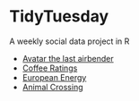 # TidyTuesday
A weekly social data project in R

- [Avatar the last airbender](https://github.com/albertkenji/TidyTuesday/blob/master/2020-08-11_avatar_the_last_airbender.Rmd)
- [Coffee Ratings](https://github.com/albertkenji/TidyTuesday/blob/master/2020-07-07_coffee_ratings.Rmd)
- [European Energy](https://github.com/albertkenji/TidyTuesday/blob/master/2020-08-04_european_energy.Rmd)
- [Animal Crossing](https://github.com/albertkenji/TidyTuesday/blob/master/2020-05-05_animal_crossing.Rmd)
